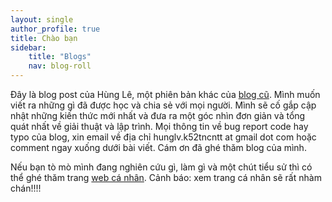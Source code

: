 ```yaml
---
layout: single
author_profile: true
title: Chào bạn
sidebar:
    title: "Blogs"
    nav: blog-roll
---
```


Đây là blog post của Hùng Lê, một phiên bản khác của [blog cũ](http://www.giaithuatlaptrinh.com/?page_id=2). Mình muốn viết ra những gì đã được học và chia sẻ với mọi người. Mình sẽ cố gắp cập nhật những kiến thức mới nhất và đưa ra một góc nhìn đơn giản và tổng quát nhất về giải thuật và lập trình. Mọi thông tin về bug report code hay typo của blog, xin email về địa chỉ hunglv.k52tncntt at gmail dot com hoặc comment ngay xuống dưới bài viết. Cám ơn đã ghé thăm blog của mình.

Nếu bạn tò mò mình đang nghiên cứu gì, làm gì và một chút tiểu sử thì có thể ghé thăm trang [web cá nhân](https://hunglvosu.github.io). Cảnh báo: xem trang cá nhân sẽ rất nhàm chán!!!!
